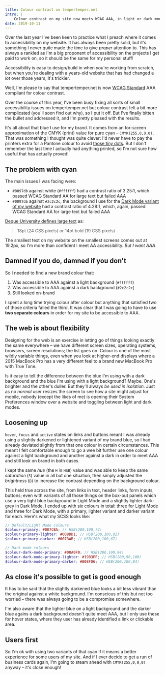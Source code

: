 ```yaml
---
title: Colour contrast on tempertemper.net
intro: |
    Colour contrast on my site now meets WCAG AAA, in light or dark mode. There have been compromises but, if it's more useable, I'm happy to make them.
date: 2019-10-11
---
```


Over the last year I've been keen to practice what I preach where it comes to accessibility on my website. It has always been pretty solid, but it's something I never quite made the time to give *proper* attention to. This has always a rankled as I'm a big proponent of accessibility on the projects I get paid to work on, so it should be the same for my personal stuff!

Accessibility is easy to design/build in when you're working from scratch, but when you're dealing with a years-old website that has had changed a *lot* over those years, it's trickier.

Well, I'm please to say that tempertemper.net is now [WCAG Standard](https://www.w3.org/WAI/standards-guidelines/wcag/) AAA compliant for colour contrast.

Over the course of this year, I've been busy fixing all sorts of  small accessibility issues on tempertemper.net but colour contrast felt a bit more complicated (you'll soon find out why), so I put it off. But I've finally bitten the bullet and addressed it, and I'm pretty pleased with the results.

It's all about that blue I use for my brand. It comes from an for-screen approximation of the CMYK (print) value for pure cyan – `CMYK(255,0,0,0)`. That was something I thought was quite clever: I'd never have to pay the printers extra for a Pantone colour to avoid [those tiny dots](https://www.formaxprinting.com/blog/2018/09/printing-lingo-what-is-4-color-process-printing/). But I don't remember the last time I actually had anything printed, so I'm not sure how useful that has actually proved!


## The problem with cyan

The main issues I was facing were:

- `#0097db` against white (`#ffffff`) had a contrast ratio of 3.25:1, which passed WCAG Standard AA for large text but failed AAA
- `#0097db` against `#2c2c2c`, the background I use for the [Dark Mode variant of my website](/blog/dark-mode-websites-on-macos-mojave) had a contrast ratio of 4.28:1, which, again, passed WCAG Standard AA for large text but failed AAA

[Deque University defines large text](https://dequeuniversity.com/rules/axe/3.3/color-contrast) as:

> 18pt (24 CSS pixels) or 14pt bold (19 CSS pixels)

The smallest text on my website on the smallest screens comes out at 19.2px, so I'm more than confident I meet AA accessibility. *But I want AAA*.


## Damned if you do, damned if you don't

So I needed to find a new brand colour that:

1. Was accessible to AAA against a light background (`#ffffff`)
2. Was accessible to AAA against a dark background (`#2c2c2c`)
3. Still looked on-brand

I spent a long time trying colour after colour but anything that satisfied two of those criteria failed the third. It was clear that I was going to have to use **two separate colours** in order for my site to be accessible to AAA.


## The web is about flexibility

Designing for the web is an exercise in letting go of things looking exactly the same everywhere – we have different screen sizes, operating systems, browsers, screen resolutions; the list goes on. Colour is one of the most wildly variable things, even when you look at higher-end displays where a 2015 MacBook Pro has a very different feel to a brand new MacBook Pro with True Tone.

Is it easy to tell the difference between the blue I'm using with a dark background and the blue I'm using with a light background? Maybe. One's brighter and the other's duller. But they'll always *be used in isolation*. Just as no *normal* user resizes the screen to see how a site might adjust for mobile, nobody (except the likes of me) is opening their System Preferences window over a website and toggling between light and dark modes.


## Loosening up

`hover`, `focus` and `active` states on links and buttons meant I was already using a slightly darkened or lightened variant of my brand blue, so I had already deviated slightly from that one colour in certain circumstances. This meant I felt comfortable enough to go a wee bit further use one colour against a light background and another against a dark in order to meet AAA and still *look* on brand in both cases.

I kept the same <i>hue</i> (the `H` in `HSB`) value and was able to keep the same <i>saturation</i> (`S`) value in all but one situation, then simply adjusted the <i>brightness</i> (`B`) to increase the contrast depending on the background colour.

This held true across the site, from links in text, header links, form inputs, buttons; even with variants of all those things on the box-out panels which use a very light blue background in Light Mode and a slightly lighter dark-grey in Dark Mode. I ended up with six colours in total: three for Light Mode and three for Dark Mode, with a primary, lighter variant and darker variant for each. Here's what my SCSS looks like:

```scss
// Default/Light Mode colours
$colour-primary: #007CBA; // HSB(200,100,73)
$colour-primary-lighter: #008DD1; // HSB(200,100,82)
$colour-primary-darker: #0073AB; // HSB(200,100,67)

// Dark mode colours
$colour-dark-mode-primary: #00A0F0; // HSB(200,100,94)
$colour-dark-mode-primary-lighter: #19B3FF; // HSB(200,90,100)
$colour-dark-mode-primary-darker: #008FD6; // HSB(200,100,84)
```


## As close it's possible to get is good enough

It has to be said that the slightly darkened blue looks a bit less vibrant than the original against a white background. I'm conscious of this but not too worried – there was always going to be a compromise somewhere.

I'm also aware that the lighter blue on a light background and the darker blue agains a dark background doesn't quite meet AAA, but I only use these for hover states, where they user has already identified a link or clickable area.


## Users first

So I'm ok with using two variants of that cyan if it means a better experience for some users of my site. And if I ever decide to get a run of business cards again, I'm going to steam ahead with `CMYK(255,0,0,0)` anyway – it's close enough!
